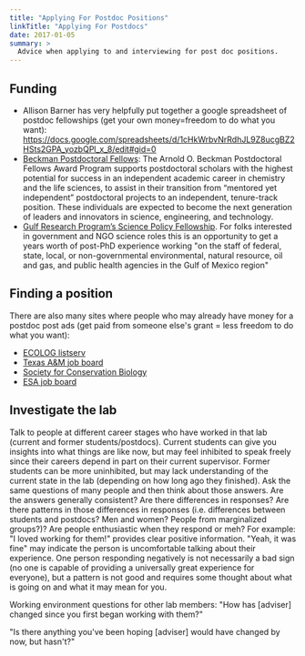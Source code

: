 ```yaml
---
title: "Applying For Postdoc Positions"
linkTitle: "Applying For Postdocs"
date: 2017-01-05
summary: >
  Advice when applying to and interviewing for post doc positions.
---
```


## Funding

- Allison Barner has very helpfully put together a google spreadsheet of postdoc fellowships (get your own money=freedom to do what you want):
https://docs.google.com/spreadsheets/d/1cHkWrbvNrRdhJL9Z8ucgBZ2HSts2GPA_yozbQPl_x_8/edit#gid=0
- [Beckman Postdoctoral Fellows](http://www.beckman-foundation.org/programs/beckman-postdoctoral-fellows): The Arnold O. Beckman Postdoctoral Fellows Award Program supports postdoctoral scholars with the highest potential for success in an independent academic career in chemistry and the life sciences, to assist in their transition from “mentored yet independent” postdoctoral projects to an independent, tenure-track position. These individuals are expected to become the next generation of leaders and innovators in science, engineering, and technology.
- [Gulf Research Program’s Science Policy Fellowship](https://www.nationalacademies.org/our-work/science-policy-fellowship/for-applicants). For folks interested in government and NGO science roles this is an opportunity to get a years worth of post-PhD experience working "on the staff of federal, state, local, or non-governmental environmental, natural resource, oil and gas, and public health agencies in the Gulf of Mexico region"

## Finding a position

There are also many sites where people who may already have money for a postdoc post ads (get paid from someone else's grant = less freedom to do what you want):

* [ECOLOG listserv](https://www.esa.org/membership/ecolog/)
* [Texas A&M job board](http://wfscjobs.tamu.edu/job-board/)
* [Society for Conservation Biology](http://careers.conbio.org/jobs/)
* [ESA job board](https://www.esa.org/esa/careers-and-certification/job-board/)

## Investigate the lab

Talk to people at different career stages who have worked in that lab (current and former students/postdocs). Current students can give you insights into what things are like now, but may feel inhibited to speak freely since their careers depend in part on their current supervisor. Former students can be more uninhibited, but may lack understanding of the current state in the lab (depending on how long ago they finished). Ask the same questions of many people and then think about those answers. Are the answers generally consistent? Are there differences in responses? Are there patterns in those differences in responses (i.e. differences between students and postdocs? Men and women? People from marginalized groups?)? Are people enthusiastic when they respond or meh? For example: "I loved working for them!" provides clear positive information. "Yeah, it was fine" may indicate the person is uncomfortable talking about their experience. One person responding negatively is not necessarily a bad sign (no one is capable of providing a universally great experience for everyone), but a pattern is not good and requires some thought about what is going on and what it may mean for you.

Working environment questions for other lab members:
"How has [adviser] changed since you first began working with them?"

"Is there anything you've been hoping [adviser] would have changed by now, but hasn't?"